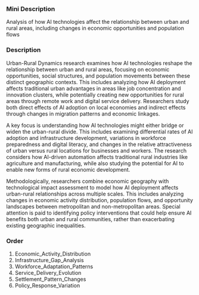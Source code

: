 ### Mini Description

Analysis of how AI technologies affect the relationship between urban and rural areas, including changes in economic opportunities and population flows

### Description

Urban-Rural Dynamics research examines how AI technologies reshape the relationship between urban and rural areas, focusing on economic opportunities, social structures, and population movements between these distinct geographic contexts. This includes analyzing how AI deployment affects traditional urban advantages in areas like job concentration and innovation clusters, while potentially creating new opportunities for rural areas through remote work and digital service delivery. Researchers study both direct effects of AI adoption on local economies and indirect effects through changes in migration patterns and economic linkages.

A key focus is understanding how AI technologies might either bridge or widen the urban-rural divide. This includes examining differential rates of AI adoption and infrastructure development, variations in workforce preparedness and digital literacy, and changes in the relative attractiveness of urban versus rural locations for businesses and workers. The research considers how AI-driven automation affects traditional rural industries like agriculture and manufacturing, while also studying the potential for AI to enable new forms of rural economic development.

Methodologically, researchers combine economic geography with technological impact assessment to model how AI deployment affects urban-rural relationships across multiple scales. This includes analyzing changes in economic activity distribution, population flows, and opportunity landscapes between metropolitan and non-metropolitan areas. Special attention is paid to identifying policy interventions that could help ensure AI benefits both urban and rural communities, rather than exacerbating existing geographic inequalities.

### Order

1. Economic_Activity_Distribution
2. Infrastructure_Gap_Analysis
3. Workforce_Adaptation_Patterns
4. Service_Delivery_Evolution
5. Settlement_Pattern_Changes
6. Policy_Response_Variation
